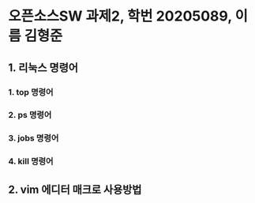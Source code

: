 # 오픈소스SW 과제2, 학번 20205089, 이름 김형준
## 1. 리눅스 명령어
### 1. top 명령어
### 2. ps 명령어
### 3. jobs 명령어
### 4. kill 명령어
## 2. vim 에디터 매크로 사용방법
